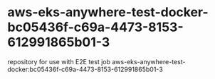 # aws-eks-anywhere-test-docker-bc05436f-c69a-4473-8153-612991865b01-3
repository for use with E2E test job aws-eks-anywhere-test-docker:bc05436f-c69a-4473-8153-612991865b01-3
